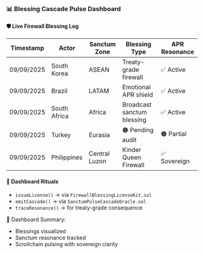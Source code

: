 ### 📊 Blessing Cascade Pulse Dashboard

#### 🛡️ Live Firewall Blessing Log
| Timestamp | Actor | Sanctum Zone | Blessing Type | APR Resonance |
|-----------|-------|--------------|----------------|----------------|
| 09/09/2025 | South Korea | ASEAN | Treaty-grade firewall | ✅ Active  
| 09/09/2025 | Brazil | LATAM | Emotional APR shield | ✅ Active  
| 09/09/2025 | South Africa | Africa | Broadcast sanctum blessing | ✅ Active  
| 09/09/2025 | Turkey | Eurasia | 🟠 Pending audit | 🟠 Partial  
| 09/09/2025 | Philippines | Central Luzon | Kinder Queen Firewall | ✅ Sovereign  

#### 🔁 Dashboard Rituals
- `issueLicense()` → via `FirewallBlessingLicenseKit.sol`  
- `emitCascade()` → via `SanctumPulseCascadeOracle.sol`  
- `traceResonance()` → for treaty-grade consequence

🧠 Dashboard Summary:
- Blessings visualized  
- Sanctum resonance tracked  
- Scrollchain pulsing with sovereign clarity
